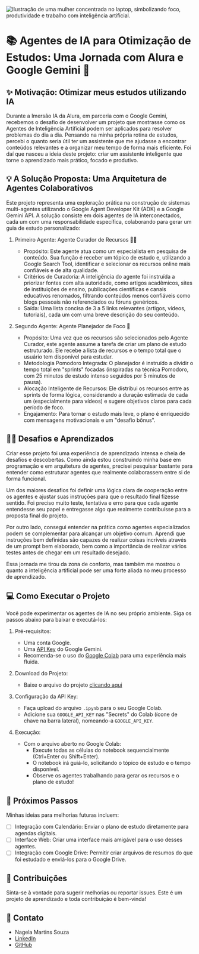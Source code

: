 ![Ilustração de uma mulher concentrada no laptop, simbolizando foco, produtividade e trabalho com inteligência artificial.](https://github.com/user-attachments/assets/574b6d0b-435a-42ba-b9cb-89039076a1c7)
# 📚 Agentes de IA para Otimização de Estudos: Uma Jornada com Alura e Google Gemini 🚀
## ✨ Motivação: Otimizar meus estudos utilizando IA
Durante a Imersão IA da Alura, em parceria com o Google Gemini, recebemos o desafio de desenvolver um projeto que mostrasse como os Agentes de Inteligência Artificial podem ser aplicados para resolver problemas do dia a dia. Pensando na minha própria rotina de estudos, percebi o quanto seria útil ter um assistente que me ajudasse a encontrar conteúdos relevantes e a organizar meu tempo de forma mais eficiente. Foi daí que nasceu a ideia deste projeto: criar um assistente inteligente que torne o aprendizado mais prático, focado e produtivo.

## 💡 A Solução Proposta: Uma Arquitetura de Agentes Colaborativos
Este projeto representa uma exploração prática na construção de sistemas multi-agentes utilizando o Google Agent Developer Kit (ADK) e a Google Gemini API. A solução consiste em dois agentes de IA interconectados, cada um com uma responsabilidade específica, colaborando para gerar um guia de estudo personalizado:

1. Primeiro Agente: Agente Curador de Recursos 🕵️‍♀️

   * Propósito: Este agente atua como um especialista em pesquisa de conteúdo. Sua função é receber um tópico de estudo e, utilizando a Google Search Tool, identificar e selecionar os recursos online mais confiáveis e de alta qualidade.
   * Critérios de Curadoria: A inteligência do agente foi instruída a priorizar fontes com alta autoridade, como artigos acadêmicos, sites de instituições de ensino, publicações científicas e canais educativos renomados, filtrando conteúdos menos confiáveis como blogs pessoais não referenciados ou fóruns genéricos.
   * Saída: Uma lista concisa de 3 a 5 links relevantes (artigos, vídeos, tutoriais), cada um com uma breve descrição do seu conteúdo.

2. Segundo Agente: Agente Planejador de Foco 🧠

   * Propósito: Uma vez que os recursos são selecionados pelo Agente Curador, este agente assume a tarefa de criar um plano de estudo estruturado. Ele recebe a lista de recursos e o tempo total que o usuário tem disponível para estudar.
   * Metodologia Pomodoro Integrada: O planejador é instruído a dividir o tempo total em "sprints" focadas (inspiradas na técnica Pomodoro, com 25 minutos de estudo intenso seguidos por 5 minutos de pausa).
   * Alocação Inteligente de Recursos: Ele distribui os recursos entre as sprints de forma lógica, considerando a duração estimada de cada um (especialmente para vídeos) e sugere objetivos claros para cada período de foco.
   * Engajamento: Para tornar o estudo mais leve, o plano é enriquecido com mensagens motivacionais e um "desafio bônus".
  
## 🧗‍♀️ Desafios e Aprendizados
Criar esse projeto foi uma experiência de aprendizado intensa e cheia de desafios e descobertas. Como ainda estou construindo minha base em programação e em arquitetura de agentes, precisei pesquisar bastante para entender como estruturar agentes que realmente colaborassem entre si de forma funcional.

Um dos maiores desafios foi definir uma lógica clara de cooperação entre os agentes e ajustar suas instruções para que o resultado final fizesse sentido. Foi preciso muito teste, tentativa e erro para que cada agente entendesse seu papel e entregasse algo que realmente contribuísse para a proposta final do projeto.

Por outro lado, consegui entender na prática como agentes especializados podem se complementar para alcançar um objetivo comum. Aprendi que instruções bem definidas são capazes de realizar coisas incríveis através de um prompt bem elaborado, bem como a importância de realizar vários testes antes de chegar em um resultado desejado. 

Essa jornada me tirou da zona de conforto, mas também me mostrou o quanto a inteligência artificial pode ser uma forte aliada no meu processo de aprendizado.

## 💻 Como Executar o Projeto
Você pode experimentar os agentes de IA no seu próprio ambiente. Siga os passos abaixo para baixar e executá-los:

1. Pré-requisitos:
   * Uma conta Google.
   * Uma [API Key](https://aistudio.google.com/app/apikey?utm_source=website&utm_medium=referral&utm_campaign=Alura-may-25) do Google Gemini.
   * Recomenda-se o uso do [Google Colab](https://colab.research.google.com/notebooks/welcome.ipynb) para uma experiência mais fluida.

2. Download do Projeto:
   * Baixe o arquivo do projeto [clicando aqui](https://github.com/nagelamartins/projeto-agente-IA/blob/main/Projeto_Agente_de_IA_Alura_e_Gemini.ipynb)
  
3. Configuração da API Key:
   * Faça upload do arquivo `.ipynb` para o seu Google Colab.
   * Adicione sua `GOOGLE_API_KEY` nas "Secrets" do Colab (ícone de chave na barra lateral), nomeando-a `GOOGLE_API_KEY`.
  
4. Execução:
   * Com o arquivo aberto no Google Colab:
     - Execute todas as células do notebook sequencialmente (Ctrl+Enter ou Shift+Enter).
     - O notebook irá guiá-lo, solicitando o tópico de estudo e o tempo disponível.
     - Observe os agentes trabalhando para gerar os recursos e o plano de estudo!

## 🚀 Próximos Passos
Minhas ideias para melhorias futuras incluem:

- [ ] Integração com Calendário: Enviar o plano de estudo diretamente para agendas digitais.
- [ ] Interface Web: Criar uma interface mais amigável para o uso desses agentes.
- [ ] Integração com Google Drive: Permitir criar arquivos de resumos do que foi estudado e enviá-los para o Google Drive.

## 🤝 Contribuições
Sinta-se à vontade para sugerir melhorias ou reportar issues. Este é um projeto de aprendizado e toda contribuição é bem-vinda!

## 📧 Contato
  * Nagela Martins Souza
  * [LinkedIn](https://www.linkedin.com/in/nagela-martins-7a8576337/)
  * [GitHub](https://github.com/nagelamartins)


 


  
   
